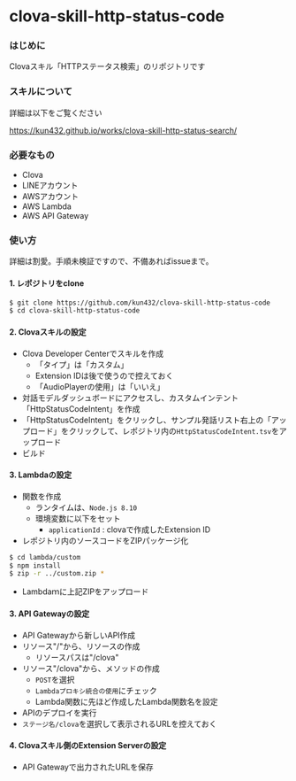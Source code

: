 # clova-skill-http-status-code

### はじめに

Clovaスキル「HTTPステータス検索」のリポジトリです

### スキルについて

詳細は以下をご覧ください

https://kun432.github.io/works/clova-skill-http-status-search/

### 必要なもの

- Clova
- LINEアカウント
- AWSアカウント
- AWS Lambda
- AWS API Gateway

### 使い方

詳細は割愛。手順未検証ですので、不備あればissueまで。

#### 1. レポジトリをclone

```sh
$ git clone https://github.com/kun432/clova-skill-http-status-code
$ cd clova-skill-http-status-code
```

#### 2. Clovaスキルの設定

- Clova Developer Centerでスキルを作成
  - 「タイプ」は「カスタム」
  - Extension IDは後で使うので控えておく
  - 「AudioPlayerの使用」は「いいえ」
- 対話モデルダッシュボードにアクセスし、カスタムインテント「HttpStatusCodeIntent」を作成
- 「HttpStatusCodeIntent」をクリックし、サンプル発話リスト右上の「アップロード」をクリックして、レポジトリ内の```HttpStatusCodeIntent.tsv```をアップロード
- ビルド

#### 3. Lambdaの設定

- 関数を作成
  - ランタイムは、```Node.js 8.10```
  - 環境変数に以下をセット
    - ```applicationId``` : clovaで作成したExtension ID
- レポジトリ内のソースコードをZIPパッケージ化

```sh
$ cd lambda/custom
$ npm install
$ zip -r ../custom.zip *
```

- Lambdaｍに上記ZIPをアップロード

#### 3. API Gatewayの設定

- API Gatewayから新しいAPI作成
- リソース"/"から、リソースの作成
  - リソースパスは"/clova"
- リソース"/clova"から、メソッドの作成
  - ```POST```を選択
  - ```Lambdaプロキシ統合の使用```にチェック
  - Lambda関数に先ほど作成したLambda関数名を設定
- APIのデプロイを実行
- ```ステージ名/clova```を選択して表示されるURLを控えておく

#### 4. Clovaスキル側のExtension Serverの設定

- API Gatewayで出力されたURLを保存